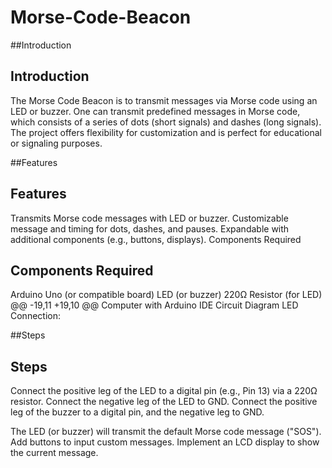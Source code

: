 # Morse-Code-Beacon
##Introduction
## Introduction
The Morse Code Beacon is to transmit messages via Morse code using an LED or buzzer. One can transmit predefined messages in Morse code, which consists of a series of dots (short signals) and dashes (long signals).
The project offers flexibility for customization and is perfect for educational or signaling purposes.

##Features
## Features
Transmits Morse code messages with LED or buzzer.
Customizable message and timing for dots, dashes, and pauses.
Expandable with additional components (e.g., buttons, displays).
Components Required

## Components Required
Arduino Uno (or compatible board)
LED (or buzzer)
220Ω Resistor (for LED)
@@ -19,11 +19,10 @@ Computer with Arduino IDE
Circuit Diagram
LED Connection:

##Steps
## Steps
Connect the positive leg of the LED to a digital pin (e.g., Pin 13) via a 220Ω resistor.
Connect the negative leg of the LED to GND.
Connect the positive leg of the buzzer to a digital pin, and the negative leg to GND.

The LED (or buzzer) will transmit the default Morse code message ("SOS").
Add buttons to input custom messages.
Implement an LCD display to show the current message.
